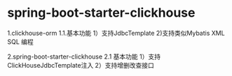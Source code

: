 # spring-boot-starter-clickhouse
1.clickhouse-orm
1.1.基本功能
1）支持JdbcTemplate
2)支持类似Mybatis XML SQL 编程

2.spring-boot-starter-clickhouse
2.1 基本功能
1）支持ClickHouseJdbcTemplate注入
2）支持增删改查接口

